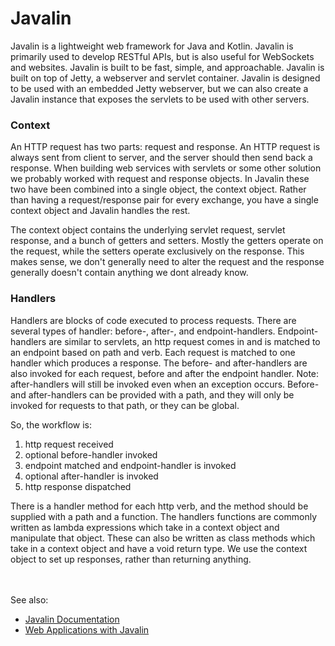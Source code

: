 # Javalin
Javalin is a lightweight web framework for Java and Kotlin. Javalin is primarily used to develop RESTful APIs, but is also useful for WebSockets and websites. Javalin is built to be fast, simple, and approachable. Javalin is built on top of Jetty, a webserver and servlet container. Javalin is designed to be used with an embedded Jetty webserver, but we can also create a Javalin instance that exposes the servlets to be used with other servers.


### Context
An HTTP request has two parts: request and response. An HTTP request is always sent from client to server, and the server should then send back a response. When building web services with servlets or some other solution we probably worked with request and response objects. In Javalin these two have been combined into a single object, the context object. Rather than having a request/response pair for every exchange, you have a single context object and Javalin handles the rest. 

The context object contains the underlying servlet request, servlet response, and a bunch of getters and setters. Mostly the getters operate on the request, while the setters operate exclusively on the response. This makes sense, we don't generally need to alter the request and the response generally doesn't contain anything we dont already know.


### Handlers
Handlers are blocks of code executed to process requests. There are several types of handler: before-, after-, and endpoint-handlers. Endpoint-handlers are similar to servlets, an http request comes in and is matched to an endpoint based on path and verb. Each request is matched to one handler which produces a response. The before- and after-handlers are also invoked for each request, before and after the endpoint handler. Note: after-handlers will still be invoked even when an exception occurs. Before- and after-handlers can be provided with a path, and they will only be invoked for requests to that path, or they can be global.
  
So, the workflow is: 
1. http request received
2. optional before-handler invoked
3. endpoint matched and endpoint-handler is invoked
4. optional after-handler is invoked
5. http response dispatched
  
  
There is a handler method for each http verb, and the method should be supplied with a path and a function. The handlers functions are commonly written as lambda expressions which take in a context object and manipulate that object. These can also be written as class methods which take in a context object and have a void return type. We use the context object to set up responses, rather than returning anything.



<BR><BR>See also:
 - [Javalin Documentation](https://javalin.io/documentation#getting-started)
 - [Web Applications with Javalin](https://leanpub.com/javalin/read)
